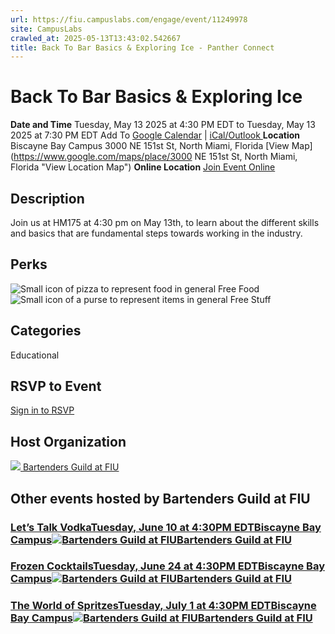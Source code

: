 ```yaml
---
url: https://fiu.campuslabs.com/engage/event/11249978
site: CampusLabs
crawled_at: 2025-05-13T13:43:02.542667
title: Back To Bar Basics & Exploring Ice - Panther Connect
---
```


# Back To Bar Basics & Exploring Ice
**Date and Time**
Tuesday, May 13 2025 at 4:30 PM EDT  to 
Tuesday, May 13 2025 at 7:30 PM EDT
Add To [Google Calendar](https://fiu.campuslabs.com/engage/event/11249978/googlepublish) | [iCal/Outlook ](https://fiu.campuslabs.com/engage/event/11249978.ics)
**Location**
Biscayne Bay Campus
3000 NE 151st St, North Miami, Florida
[View Map](https://www.google.com/maps/place/3000 NE 151st St, North Miami, Florida "View Location Map")
**Online Location**
[Join Event Online](https://fiu.zoom.us/j/87329400260 "Online Location Link")
## Description
Join us at HM175 at 4:30 pm on May 13th, to learn about the different skills and basics that are fundamental steps towards working in the industry.
## Perks
![Small icon of pizza to represent food in general](https://static.campuslabsengage.com/discovery/images/free_food.svg) Free Food 
![Small icon of a purse to represent items in general](https://static.campuslabsengage.com/discovery/images/free_stuff.svg) Free Stuff 
## Categories
Educational
## RSVP to Event
[Sign in to RSVP](https://fiu.campuslabs.com/engage/account/login?returnUrl=/engage/event/11249978)
## Host Organization
[![](https://se-images.campuslabs.com/clink/images/72aedadd-90b2-4d97-acc6-adae33be02ea5f87cd6f-7556-4fcf-bf0c-88b663057483.png?preset=small-sq) Bartenders Guild at FIU ](https://fiu.campuslabs.com/engage/organization/bartendersguild)
## Other events hosted by Bartenders Guild at FIU
### [Let’s Talk VodkaTuesday, June 10 at 4:30PM EDTBiscayne Bay Campus![Bartenders Guild at FIU](https://se-images.campuslabs.com/clink/images/72aedadd-90b2-4d97-acc6-adae33be02ea5f87cd6f-7556-4fcf-bf0c-88b663057483.png?preset=small-sq)Bartenders Guild at FIU](https://fiu.campuslabs.com/engage/event/11249963)
### [Frozen CocktailsTuesday, June 24 at 4:30PM EDTBiscayne Bay Campus![Bartenders Guild at FIU](https://se-images.campuslabs.com/clink/images/72aedadd-90b2-4d97-acc6-adae33be02ea5f87cd6f-7556-4fcf-bf0c-88b663057483.png?preset=small-sq)Bartenders Guild at FIU](https://fiu.campuslabs.com/engage/event/11249964)
### [The World of SpritzesTuesday, July 1 at 4:30PM EDTBiscayne Bay Campus![Bartenders Guild at FIU](https://se-images.campuslabs.com/clink/images/72aedadd-90b2-4d97-acc6-adae33be02ea5f87cd6f-7556-4fcf-bf0c-88b663057483.png?preset=small-sq)Bartenders Guild at FIU](https://fiu.campuslabs.com/engage/event/11249977)
